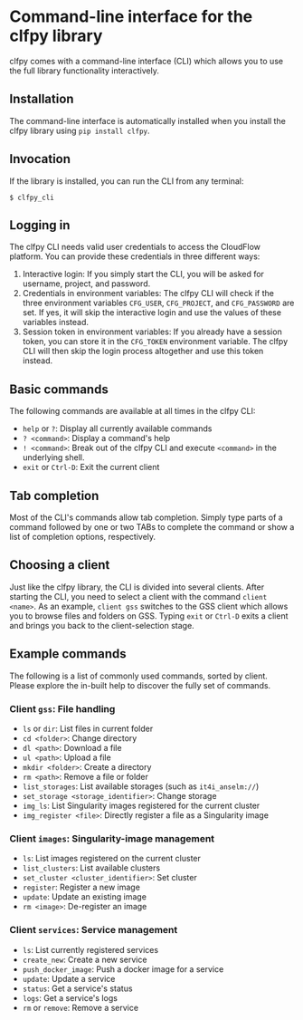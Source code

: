 # Command-line interface for the clfpy library
clfpy comes with a command-line interface (CLI) which allows you to use the
full library functionality interactively.

## Installation
The command-line interface is automatically installed when you install the
clfpy library using `pip install clfpy`.

## Invocation
If the library is installed, you can run the CLI from any terminal:
```
$ clfpy_cli
```

## Logging in
The clfpy CLI needs valid user credentials to access the CloudFlow platform.
You can provide these credentials in three different ways:

1. Interactive login: If you simply start the CLI, you will be asked for
   username, project, and password.
2. Credentials in environment variables: The clfpy CLI will check if the three
   environment variables `CFG_USER`, `CFG_PROJECT`, and `CFG_PASSWORD` are set.
   If yes, it will skip the interactive login and use the values of these
   variables instead.
3. Session token in environment variables: If you already have a session token,
   you can store it in the `CFG_TOKEN` environment variable. The clfpy CLI will
   then skip the login process altogether and use this token instead.

## Basic commands
The following commands are available at all times in the clfpy CLI:
* `help` or `?`: Display all currently available commands
* `? <command>`: Display a command's help
* `! <command>`: Break out of the clfpy CLI and execute `<command>` in the
  underlying shell.
* `exit` or `Ctrl-D`: Exit the current client

## Tab completion
Most of the CLI's commands allow tab completion. Simply type parts of a command
followed by one or two TABs to complete the command or show a list of
completion options, respectively.

## Choosing a client
Just like the clfpy library, the CLI is divided into several clients. After
starting the CLI, you need to select a client with the command `client <name>`.
As an example, `client gss` switches to the GSS client which allows you to
browse files and folders on GSS. Typing `exit` or `Ctrl-D` exits a client and
brings you back to the client-selection stage.

## Example commands
The following is a list of commonly used commands, sorted by client. Please
explore the in-built help to discover the fully set of commands.

### Client `gss`: File handling
* `ls` or `dir`: List files in current folder
* `cd <folder>`: Change directory
* `dl <path>`: Download a file
* `ul <path>`: Upload a file
* `mkdir <folder>`: Create a directory
* `rm <path>`: Remove a file or folder
* `list_storages`: List available storages (such as `it4i_anselm://`)
* `set_storage <storage_identifier>`: Change storage
* `img_ls`: List Singularity images registered for the current cluster
* `img_register <file>`: Directly register a file as a Singularity image

### Client `images`: Singularity-image management
* `ls`: List images registered on the current cluster
* `list_clusters`: List available clusters
* `set_cluster <cluster_identifier>`: Set cluster
* `register`: Register a new image
* `update`: Update an existing image
* `rm <image>`: De-register an image

### Client `services`: Service management
* `ls`: List currently registered services
* `create_new`: Create a new service
* `push_docker_image`: Push a docker image for a service
* `update`: Update a service
* `status`: Get a service's status
* `logs`: Get a service's logs
* `rm` or `remove`: Remove a service
